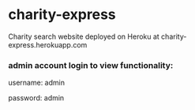 # charity-express
Charity search website deployed on Heroku at charity-express.herokuapp.com

### admin account login to view functionality:

username: admin

password: admin
